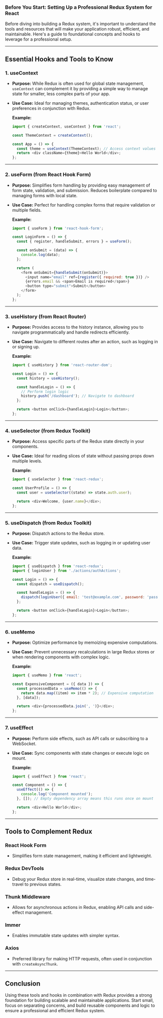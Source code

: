 ### Before You Start: Setting Up a Professional Redux System for React

Before diving into building a Redux system, it's important to understand the tools and resources that will make your application robust, efficient, and maintainable. Here's a guide to foundational concepts and hooks to leverage for a professional setup.

---

## Essential Hooks and Tools to Know

### 1. **useContext**
- **Purpose:** While Redux is often used for global state management, `useContext` can complement it by providing a simple way to manage state for smaller, less complex parts of your app.
- **Use Case:** Ideal for managing themes, authentication status, or user preferences in conjunction with Redux.
  
  **Example:**
  ```javascript
  import { createContext, useContext } from 'react';

  const ThemeContext = createContext();

  const App = () => {
    const theme = useContext(ThemeContext); // Access context values
    return <div className={theme}>Hello World</div>;
  };
  ```

---

### 2. **useForm (from React Hook Form)**
- **Purpose:** Simplifies form handling by providing easy management of form state, validation, and submission. Reduces boilerplate compared to managing forms with local state.
- **Use Case:** Perfect for handling complex forms that require validation or multiple fields.
  
  **Example:**
  ```javascript
  import { useForm } from 'react-hook-form';

  const LoginForm = () => {
    const { register, handleSubmit, errors } = useForm();

    const onSubmit = (data) => {
      console.log(data);
    };

    return (
      <form onSubmit={handleSubmit(onSubmit)}>
        <input name="email" ref={register({ required: true })} />
        {errors.email && <span>Email is required</span>}
        <button type="submit">Submit</button>
      </form>
    );
  };
  ```

---

### 3. **useHistory (from React Router)**
- **Purpose:** Provides access to the history instance, allowing you to navigate programmatically and handle redirects efficiently.
- **Use Case:** Navigate to different routes after an action, such as logging in or signing up.
  
  **Example:**
  ```javascript
  import { useHistory } from 'react-router-dom';

  const Login = () => {
    const history = useHistory();

    const handleLogin = () => {
      // Perform login logic
      history.push('/dashboard'); // Navigate to dashboard
    };

    return <button onClick={handleLogin}>Login</button>;
  };
  ```

---

### 4. **useSelector (from Redux Toolkit)**
- **Purpose:** Access specific parts of the Redux state directly in your components.
- **Use Case:** Ideal for reading slices of state without passing props down multiple levels.
  
  **Example:**
  ```javascript
  import { useSelector } from 'react-redux';

  const UserProfile = () => {
    const user = useSelector((state) => state.auth.user);

    return <div>Welcome, {user.name}</div>;
  };
  ```

---

### 5. **useDispatch (from Redux Toolkit)**
- **Purpose:** Dispatch actions to the Redux store.
- **Use Case:** Trigger state updates, such as logging in or updating user data.

  **Example:**
  ```javascript
  import { useDispatch } from 'react-redux';
  import { loginUser } from './actions/authActions';

  const Login = () => {
    const dispatch = useDispatch();

    const handleLogin = () => {
      dispatch(loginUser({ email: 'test@example.com', password: 'password' }));
    };

    return <button onClick={handleLogin}>Login</button>;
  };
  ```

---

### 6. **useMemo**
- **Purpose:** Optimize performance by memoizing expensive computations.
- **Use Case:** Prevent unnecessary recalculations in large Redux stores or when rendering components with complex logic.
  
  **Example:**
  ```javascript
  import { useMemo } from 'react';

  const ExpensiveComponent = ({ data }) => {
    const processedData = useMemo(() => {
      return data.map((item) => item * 2); // Expensive computation
    }, [data]);

    return <div>{processedData.join(', ')}</div>;
  };
  ```

---

### 7. **useEffect**
- **Purpose:** Perform side effects, such as API calls or subscribing to a WebSocket.
- **Use Case:** Sync components with state changes or execute logic on mount.
  
  **Example:**
  ```javascript
  import { useEffect } from 'react';

  const Component = () => {
    useEffect(() => {
      console.log('Component mounted');
    }, []); // Empty dependency array means this runs once on mount

    return <div>Hello World</div>;
  };
  ```

---

## Tools to Complement Redux

### **React Hook Form**
- Simplifies form state management, making it efficient and lightweight.

### **Redux DevTools**
- Debug your Redux store in real-time, visualize state changes, and time-travel to previous states.

### **Thunk Middleware**
- Allows for asynchronous actions in Redux, enabling API calls and side-effect management.

### **Immer**
- Enables immutable state updates with simpler syntax.

### **Axios**
- Preferred library for making HTTP requests, often used in conjunction with `createAsyncThunk`.

---

## Conclusion
Using these tools and hooks in combination with Redux provides a strong foundation for building scalable and maintainable applications. Start small, focus on separating concerns, and build reusable components and logic to ensure a professional and efficient Redux system.